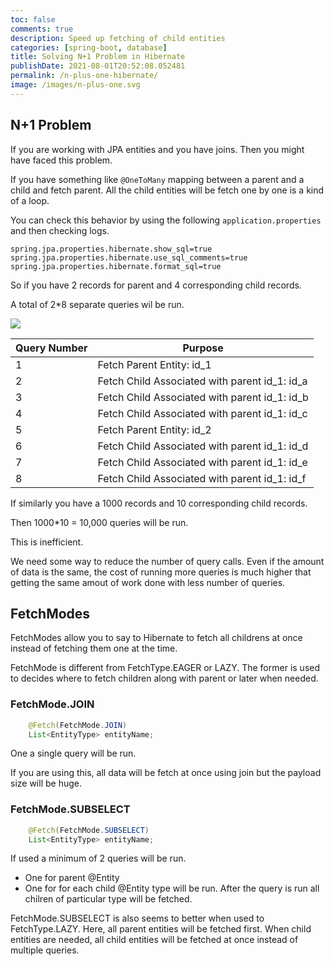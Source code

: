 ```yaml
---
toc: false
comments: true
description: Speed up fetching of child entities
categories: [spring-boot, database]
title: Solving N+1 Problem in Hibernate
publishDate: 2021-08-01T20:52:08.052481
permalink: /n-plus-one-hibernate/
image: /images/n-plus-one.svg
---
```


## N+1 Problem

If you are working with JPA entities and you have joins. Then you might have faced this problem.

If you have something like `@OneToMany` mapping between a parent and a child and fetch parent. All the child entities will be fetch one by one is a kind of a loop.

You can check this behavior by using the following `application.properties` and then checking logs.

```
spring.jpa.properties.hibernate.show_sql=true
spring.jpa.properties.hibernate.use_sql_comments=true
spring.jpa.properties.hibernate.format_sql=true
```

So if you have 2 records for parent and 4 corresponding child records.

A total of 2*8 separate queries wil be run.

![](/images/n-plus-one.svg)

| Query Number | Purpose                                       |
|--------------|-----------------------------------------------|
| 1            | Fetch Parent Entity: id_1                     |
| 2            | Fetch Child Associated with parent id_1: id_a |
| 3            | Fetch Child Associated with parent id_1: id_b |
| 4            | Fetch Child Associated with parent id_1: id_c |
| 5            | Fetch Parent Entity: id_2                     |
| 6            | Fetch Child Associated with parent id_1: id_d |
| 7            | Fetch Child Associated with parent id_1: id_e |
| 8            | Fetch Child Associated with parent id_1: id_f |

If similarly you have a 1000 records and 10 corresponding child records.

Then 1000*10 = 10,000 queries will be run.

This is inefficient.

We need some way to reduce the number of query calls. Even if the amount of data is the same, the cost of running more queries is much higher that getting the same amout of work done with less number of queries.

## FetchModes

FetchModes allow you to say to Hibernate to fetch all childrens at once instead of fetching them one at the time.

FetchMode is different from FetchType.EAGER or LAZY. The former is used to decides where to fetch children along with parent or later when needed.

### FetchMode.JOIN

```java
    @Fetch(FetchMode.JOIN)
    List<EntityType> entityName;
```

One a single query will be run.

If you are using this, all data will be fetch at once using join but the payload size will be huge.

### FetchMode.SUBSELECT

```java
    @Fetch(FetchMode.SUBSELECT)
    List<EntityType> entityName;
```

If used a minimum of 2 queries will be run.

- One for parent @Entity
- One for for each child @Entity type will be run. After the query is run all chilren of particular type will be fetched.

FetchMode.SUBSELECT is also seems to better when used to FetchType.LAZY. Here, all parent entities will be fetched first. When child entities are needed, all child entities will be fetched at once instead of multiple queries.
